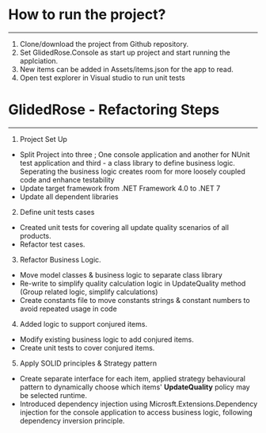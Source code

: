 # How to run the project?
-------------------------
1. Clone/download the project from Github repository.
2. Set GlidedRose.Console as start up project and start running the applciation.
3. New items can be added in Assets/items.json for the app to read.
4. Open test explorer in Visual studio to run unit tests

# GlidedRose - Refactoring Steps
------------------
1. Project Set Up
 - Split Project into three ; One console application and another for NUnit test application and third - a class library to define business logic. Seperating the business logic creates room for more loosely coupled code and enhance testability
 - Update target framework from .NET Framework 4.0 to .NET 7
 - Update all dependent libraries

2. Define unit tests cases
 - Created unit tests for covering all update quality scenarios of all products.
 - Refactor test cases.
 
3. Refactor Business Logic. 
 - Move model classes & business logic to separate class library
 - Re-write to simplify quality calculation logic in UpdateQuality method (Group related logic, simplify calculations)
 - Create constants file to move constants strings & constant numbers to avoid repeated usage in code

4. Added logic to support conjured items.
 - Modify existing business logic to add conjured items.
 - Create unit tests to cover conjured items.
   
5. Apply SOLID principles & Strategy pattern
 - Create separate interface for each item, applied strategy behavioural pattern to dynamically choose which items' **UpdateQuality** policy may be selected runtime.
 - Introduced dependency injection using Microsft.Extensions.Dependency injection for the console application to access business logic, following dependency 
   inversion principle.
   
   

